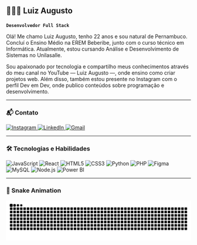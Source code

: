 👨🏻‍💻 Luiz Augusto
---
**`Desenvolvedor Full Stack`**

Olá! Me chamo Luiz Augusto, tenho 22 anos e sou natural de Pernambuco. Concluí o Ensino Médio na EREM Beberibe, junto com o curso técnico em Informática. Atualmente, estou cursando Análise e Desenvolvimento de Sistemas no Unilasalle.

Sou apaixonado por tecnologia e compartilho meus conhecimentos através do meu canal no YouTube — Luiz Augusto —, onde ensino como criar projetos web. Além disso, também estou presente no Instagram com o perfil Dev em Dev, onde publico conteúdos sobre programação e desenvolvimento.

---

### 📬 Contato

<p align="left">
  <a href="https://www.instagram.com/luiz_august9/" target="_blank">
    <img 
      src="https://img.shields.io/badge/Instagram-%23E4405F?style=for-the-badge&logo=instagram&logoColor=white" 
      alt="Instagram" 
    />
  </a>

  <a href="https://www.linkedin.com/in/luiz-augusto2/" target="_blank">
    <img 
      src="https://img.shields.io/badge/LinkedIn-%230077B5?style=for-the-badge&logo=linkedin&logoColor=white" 
      alt="LinkedIn" 
    />
  </a>

  <a href="mailto:luizaugustoo2019@gmail.com">
    <img 
      src="https://img.shields.io/badge/Gmail-%23333?style=for-the-badge&logo=gmail&logoColor=white" 
      alt="Gmail" 
    />
  </a>
</p>

---

### 🛠️ Tecnologias e Habilidades

<div align="left">
  <img src="https://cdn.jsdelivr.net/gh/devicons/devicon/icons/javascript/javascript-original.svg" height="30" alt="JavaScript" />
  <img src="https://cdn.jsdelivr.net/gh/devicons/devicon/icons/react/react-original.svg" height="30" alt="React" />
  <img src="https://cdn.jsdelivr.net/gh/devicons/devicon/icons/html5/html5-original.svg" height="30" alt="HTML5" />
  <img src="https://cdn.jsdelivr.net/gh/devicons/devicon/icons/css3/css3-original.svg" height="30" alt="CSS3" />
  <img src="https://cdn.jsdelivr.net/gh/devicons/devicon/icons/python/python-original.svg" height="30" alt="Python" />
  <img src="https://cdn.jsdelivr.net/gh/devicons/devicon/icons/php/php-original.svg" height="30" alt="PHP" />
  <img src="https://cdn.jsdelivr.net/gh/devicons/devicon/icons/figma/figma-original.svg" height="30" alt="Figma" />
  <img src="https://cdn.jsdelivr.net/gh/devicons/devicon/icons/mysql/mysql-original.svg" height="30" alt="MySQL" />
  <img src="https://cdn.jsdelivr.net/gh/devicons/devicon/icons/nodejs/nodejs-original.svg" height="30" alt="Node.js" />
  <img src="https://img.shields.io/badge/Power%20BI-F2C811?style=for-the-badge&logo=powerbi&logoColor=black" height="30" alt="Power BI" />
</div>

---

### 🐍 Snake Animation

<picture>
  <source media="(prefers-color-scheme: dark)" srcset="https://raw.githubusercontent.com/v1ih/v1ih/output/github-snake-dark.svg" />
  <source media="(prefers-color-scheme: light)" srcset="https://raw.githubusercontent.com/v1ih/v1ih/output/github-snake.svg" />
  <img alt="GitHub Snake Animation" src="https://raw.githubusercontent.com/v1ih/v1ih/output/github-snake.svg" />
</picture>
